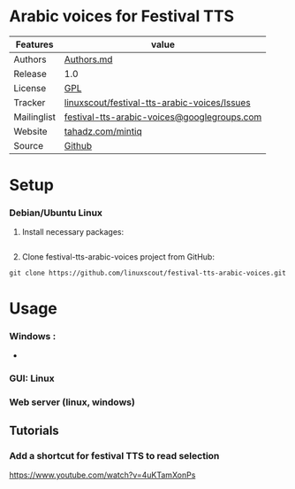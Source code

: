 #  Arabic voices for Festival TTS



Features |   value
---------|---------------------------------------------------------------------------------
Authors  | [Authors.md](https://github.com/linuxscout/festival-tts-arabic-voices/master/AUTHORS.md)
Release  | 1.0
License  |[GPL](https://github.com/linuxscout/festival-tts-arabic-voices/master/LICENSE)
Tracker  |[linuxscout/festival-tts-arabic-voices/Issues](https://github.com/linuxscout/festival-tts-arabic-voices/issues)
Mailinglist  |[<festival-tts-arabic-voices@googlegroups.com>](http://groups.google.com/group/festival-tts-arabic-voices/)
Website  |[tahadz.com/mintiq](http://www.tahadz.com/minriq/)
Source  |[Github](http://github.com/linuxscout/festival-tts-arabic-voices)


Setup
=====

### Debian/Ubuntu Linux

1. Install necessary packages:

```
```

2. Clone festival-tts-arabic-voices project from GitHub:

```
git clone https://github.com/linuxscout/festival-tts-arabic-voices.git
```

Usage
=====
### Windows :
 * 

### GUI: Linux


### Web server (linux, windows)
## Tutorials

### Add a shortcut for festival TTS to read selection
https://www.youtube.com/watch?v=4uKTamXonPs 